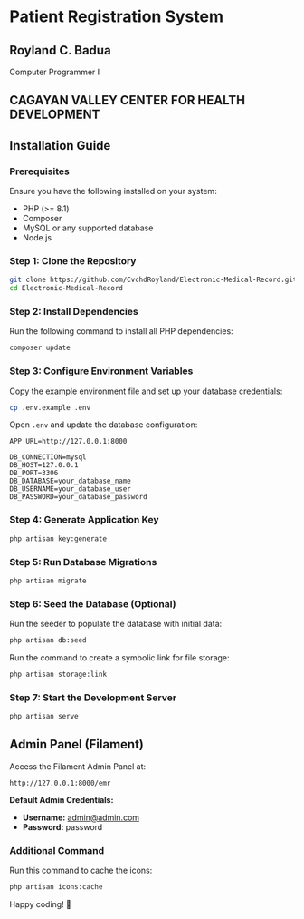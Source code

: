 # Patient Registration System
## Royland C. Badua  
Computer Programmer I  
## CAGAYAN VALLEY CENTER FOR HEALTH DEVELOPMENT  

## Installation Guide

### Prerequisites

Ensure you have the following installed on your system:

- PHP (>= 8.1)
- Composer
- MySQL or any supported database
- Node.js

### Step 1: Clone the Repository

```sh
git clone https://github.com/CvchdRoyland/Electronic-Medical-Record.git
cd Electronic-Medical-Record
```

### Step 2: Install Dependencies

Run the following command to install all PHP dependencies:

```sh
composer update
```

### Step 3: Configure Environment Variables

Copy the example environment file and set up your database credentials:

```sh
cp .env.example .env
```

Open `.env` and update the database configuration:

```
APP_URL=http://127.0.0.1:8000

DB_CONNECTION=mysql
DB_HOST=127.0.0.1
DB_PORT=3306
DB_DATABASE=your_database_name
DB_USERNAME=your_database_user
DB_PASSWORD=your_database_password
```

### Step 4: Generate Application Key

```sh
php artisan key:generate
```

### Step 5: Run Database Migrations

```sh
php artisan migrate
```

### Step 6: Seed the Database (Optional)

Run the seeder to populate the database with initial data:

```sh
php artisan db:seed
```

Run the command to create a symbolic link for file storage:

```sh
php artisan storage:link
```

### Step 7: Start the Development Server

```sh
php artisan serve
```


## Admin Panel (Filament)

Access the Filament Admin Panel at:

```
http://127.0.0.1:8000/emr
```

**Default Admin Credentials:**
- **Username:** admin@admin.com
- **Password:** password

### Additional Command

Run this command to cache the icons:

```sh
php artisan icons:cache
```


Happy coding! 🚀

